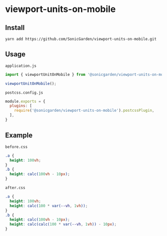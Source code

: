 # viewport-units-on-mobile

## Install

```
yarn add https://github.com/SonicGarden/viewport-units-on-mobile.git
```

## Usage

`application.js`
```javascript
import { viewportUnitOnMobile } from '@sonicgarden/viewport-units-on-mobile';

viewportUnitOnMobile();
```

`postcss.config.js`
```javascript
module.exports = {
  plugins: [
    require('@sonicgarden/viewport-units-on-mobile').postcssPlugin,
  ],
}

```

## Example

`before.css`
```css
.a {
  height: 100vh;
}
.b {
  height: calc(100vh - 10px);
}
```

`after.css`
```css
.a {
  height: 100vh;
  height: calc(100 * var(--vh, 1vh));
}
.b {
  height: calc(100vh - 10px);
  height: calc(calc(100 * var(--vh, 1vh)) - 10px);
}
```
